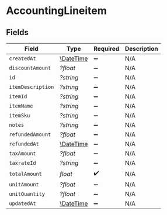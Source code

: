 # AccountingLineitem


## Fields

| Field                                                         | Type                                                          | Required                                                      | Description                                                   |
| ------------------------------------------------------------- | ------------------------------------------------------------- | ------------------------------------------------------------- | ------------------------------------------------------------- |
| `createdAt`                                                   | [\DateTime](https://www.php.net/manual/en/class.datetime.php) | :heavy_minus_sign:                                            | N/A                                                           |
| `discountAmount`                                              | *?float*                                                      | :heavy_minus_sign:                                            | N/A                                                           |
| `id`                                                          | *?string*                                                     | :heavy_minus_sign:                                            | N/A                                                           |
| `itemDescription`                                             | *?string*                                                     | :heavy_minus_sign:                                            | N/A                                                           |
| `itemId`                                                      | *?string*                                                     | :heavy_minus_sign:                                            | N/A                                                           |
| `itemName`                                                    | *?string*                                                     | :heavy_minus_sign:                                            | N/A                                                           |
| `itemSku`                                                     | *?string*                                                     | :heavy_minus_sign:                                            | N/A                                                           |
| `notes`                                                       | *?string*                                                     | :heavy_minus_sign:                                            | N/A                                                           |
| `refundedAmount`                                              | *?float*                                                      | :heavy_minus_sign:                                            | N/A                                                           |
| `refundedAt`                                                  | [\DateTime](https://www.php.net/manual/en/class.datetime.php) | :heavy_minus_sign:                                            | N/A                                                           |
| `taxAmount`                                                   | *?float*                                                      | :heavy_minus_sign:                                            | N/A                                                           |
| `taxrateId`                                                   | *?string*                                                     | :heavy_minus_sign:                                            | N/A                                                           |
| `totalAmount`                                                 | *float*                                                       | :heavy_check_mark:                                            | N/A                                                           |
| `unitAmount`                                                  | *?float*                                                      | :heavy_minus_sign:                                            | N/A                                                           |
| `unitQuantity`                                                | *?float*                                                      | :heavy_minus_sign:                                            | N/A                                                           |
| `updatedAt`                                                   | [\DateTime](https://www.php.net/manual/en/class.datetime.php) | :heavy_minus_sign:                                            | N/A                                                           |